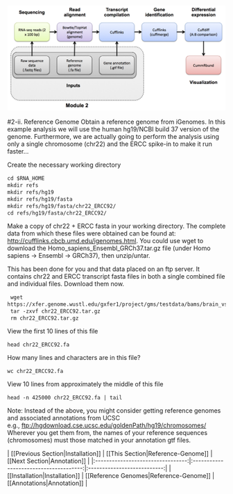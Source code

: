 ![RNA-seq Flowchart - Module 2](Images/RNA-seq_Flowchart2.png)

#2-ii. Reference Genome
Obtain a reference genome from iGenomes. In this example analysis we will use the human hg19/NCBI build 37 version of the genome. Furthermore, we are actually going to perform the analysis using only a single chromosome (chr22) and the ERCC spike-in to make it run faster...

Create the necessary working directory

	cd $RNA_HOME
	mkdir refs
	mkdir refs/hg19	
	mkdir refs/hg19/fasta
	mkdir refs/hg19/fasta/chr22_ERCC92/
	cd refs/hg19/fasta/chr22_ERCC92/
	
Make a copy of chr22 + ERCC fasta in your working directory. The complete data from which these files were obtained can be found at: http://cufflinks.cbcb.umd.edu/igenomes.html. You could use wget to download the Homo_sapiens_Ensembl_GRCh37.tar.gz file (under Homo sapiens -> Ensembl -> GRCh37), then unzip/untar.

This has been done for you and that data placed on an ftp server. It contains chr22 and ERCC transcript fasta files in both a single combined file and individual files. Download them now.

     wget https://xfer.genome.wustl.edu/gxfer1/project/gms/testdata/bams/brain_vs_uhr_w_ercc/downsampled_5pc_chr22/chr22_ERCC92.tar.gz
     tar -zxvf chr22_ERCC92.tar.gz
     rm chr22_ERCC92.tar.gz
	
View the first 10 lines of this file

	head chr22_ERCC92.fa
	
How many lines and characters are in this file?

	wc chr22_ERCC92.fa

View 10 lines from approximately the middle of this file

	head -n 425000 chr22_ERCC92.fa | tail
	
Note: Instead of the above, you might consider getting reference genomes and associated annotations from UCSC  
e.g., ftp://hgdownload.cse.ucsc.edu/goldenPath/hg19/chromosomes/  
Wherever you get them from, the names of your reference sequences (chromosomes) must those matched in your annotation gtf files.

| [[Previous Section|Installation]] | [[This Section|Reference-Genome]]      | [[Next Section|Annotation]] |
|:---------------------------------:|:--------------------------------------:|:---------------------------:|
| [[Installation|Installation]]     | [[Reference Genomes|Reference-Genome]] | [[Annotations|Annotation]]   |
